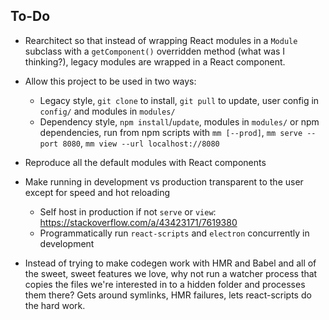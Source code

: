 ## To-Do

* Rearchitect so that instead of wrapping React modules in a `Module`
  subclass with a `getComponent()` overridden method (what was I thinking?),
  legacy modules are wrapped in a React component. 

* Allow this project to be used in two ways:
  * Legacy style, `git clone` to install, `git pull` to update,
    user config in `config/` and modules in `modules/`
  * Dependency style, `npm install`/`update`, modules in `modules/`
    or npm dependencies, run from npm scripts with `mm [--prod]`, 
    `mm serve --port 8080`, `mm view --url localhost://8080`

* Reproduce all the default modules with React components

* Make running in development vs production transparent to the user
  except for speed and hot reloading
  * Self host in production if not `serve` or `view`: https://stackoverflow.com/a/43423171/7619380
  * Programmatically run `react-scripts` and `electron` concurrently in development

* Instead of trying to make codegen work with HMR and Babel and all of the
  sweet, sweet features we love, why not run a watcher process that copies
  the files we're interested in to a hidden folder and processes them there?
  Gets around symlinks, HMR failures, lets react-scripts do the hard work.